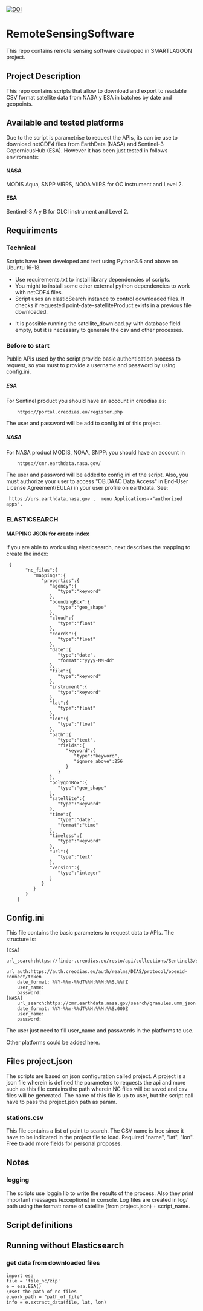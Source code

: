 [![DOI](https://zenodo.org/badge/449690619.svg)](https://doi.org/10.5281/zenodo.14959843)

# RemoteSensingSoftware
This repo contains remote sensing software developed in SMARTLAGOON project.

## Project Description
This repo contains scripts that allow to download and export to readable CSV format satellite data from NASA y ESA in batches by date and geopoints. 

## Available and tested platforms
Due to the script is parametrise to request the APIs, its can be use to download netCDF4 files from EarthData (NASA) and Sentinel-3 CopernicusHub  (ESA).
However it has been just tested in follows enviroments:
#### NASA
MODIS Aqua, SNPP VIRRS, NOOA VIIRS for OC instrument and Level 2.
#### ESA
Sentinel-3 A y B for OLCI instrument and Level 2.

## Requiriments
### Technical
Scripts have been developed and test using Python3.6 and above on Ubuntu 16-18.
* Use requirements.txt to install library dependencies of scripts. 
* You might to install some other external python dependencies to work with netCDF4 files.
* Script uses an elasticSearch instance to control downloaded files. It checks if requested point-date-satelliteProduct exists in a previous file downloaded.
- It is possible running the satellite_download.py with database field empty, but it is necessary to generate the csv and other processes. 

### Before to start
Public APIs used by the script provide basic authentication process to request, so you must to provide a username and password by using config.ini.

##### ESA 
For Sentinel product you should have an account in creodias.es:
        
        https://portal.creodias.eu/register.php

The user and password will be add to config.ini of this project.
##### NASA 
For NASA product MODIS, NOAA, SNPP: you should have an account in 

        https://cmr.earthdata.nasa.gov/ 

The user and password will be added to config.ini of the script.
Also, you must authorize your user to access "OB.DAAC Data Access" in End-User License Agreement(EULA) in your user profile on earthdata. See: 

     https://urs.earthdata.nasa.gov ,  menu Applications->"authorized apps". 

### ELASTICSEARCH 
#### MAPPING JSON for create  index
if you are able to work using elasticsearch, next describes the mapping to create the index:
       
     {
           "nc_files":{
              "mappings":{
                 "properties":{
                    "agency":{
                       "type":"keyword"
                    },
                    "boundingBox":{
                       "type":"geo_shape"
                    },
                    "cloud":{
                       "type":"float"
                    },
                    "coords":{
                       "type":"float"
                    },
                    "date":{
                       "type":"date",
                       "format":"yyyy-MM-dd"
                    },
                    "file":{
                       "type":"keyword"
                    },
                    "instrument":{
                       "type":"keyword"
                    },
                    "lat":{
                       "type":"float"
                    },
                    "lon":{
                       "type":"float"
                    },
                    "path":{
                       "type":"text",
                       "fields":{
                          "keyword":{
                             "type":"keyword",
                             "ignore_above":256
                          }
                       }
                    },
                    "polygonBox":{
                       "type":"geo_shape"
                    },
                    "satellite":{
                       "type":"keyword"
                    },
                    "time":{
                       "type":"date",
                       "format":"time"
                    },
                    "timeless":{
                       "type":"keyword"
                    },
                    "url":{
                       "type":"text"
                    },
                    "version":{
                       "type":"integer"
                    }
                 }
              }
           }
        }

## Config.ini 
This file contains the basic parameters to request data to APIs. The structure is:

    [ESA]
        url_search:https://finder.creodias.eu/resto/api/collections/Sentinel3/search.json
        url_auth:https://auth.creodias.eu/auth/realms/DIAS/protocol/openid-connect/token
        date_format: %%Y-%%m-%%dT%%H:%%M:%%S.%%fZ
        user_name: 
        password: 
    [NASA] 
        url_search:https://cmr.earthdata.nasa.gov/search/granules.umm_json
        date_format: %%Y-%%m-%%dT%%H:%%M:%%S.000Z
        user_name: 
        password: 

The user just need to fill user_name and passwords in the platforms to use.

Other platforms could be added here.

## Files project.json
The scripts are based on json configuration called project. 
A project is a json file wherein is defined the parameters to requests the api and more such as this file contains the path wherein NC files will be saved and csv files will be generated.
The name of this file is up to user, but the script call have to pass the project.json path as param.

### stations.csv
This file contains a list of point to search. The CSV name is free since it have to be indicated in the project file to load.
Required "name", "lat", "lon".
Free to add more fields for personal proposes. 

## Notes
### logging
The scripts use loggin lib to write the results of the process. Also they print important messages (exceptions) in console.
Log files are created in log/ path using the format: name of satellite (from project.json) + script_name.

## Script definitions


## Running without Elasticsearch
### get data from downloaded files

    
    import esa
    file = 'file_nc/zip'
    e = esa.ESA()
    \#set the path of nc files
    e.work_path = "path_of_file" 
    info = e.extract_data(file, lat, lon)



